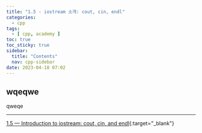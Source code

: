 ```yaml
---
title: "1.5 - iostream 소개: cout, cin, endl"
categories:
  - cpp
tags:
  - [ cpp, academy ]
toc: true
toc_sticky: true
sidebar:
  title: "Contents"
  nav: cpp-sidebar
date: 2023-04-18 07:02
---
```


## wqeqwe

qweqe

---

[1.5 — Introduction to iostream: cout, cin, and endl](https://www.learncpp.com/cpp-tutorial/introduction-to-iostream-cout-cin-and-endl/){:target="_blank"}

<!--

<div class="notice--info" markdown="1">
<span class="notice-title">
**TITLE**
</span>

BODY
</div>

-->